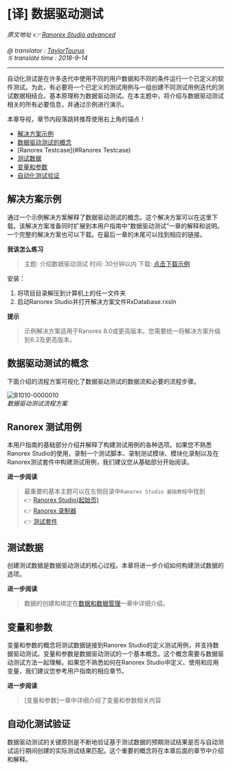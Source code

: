 # [译] 数据驱动测试

*原文地址 👉 [Ranorex Studio advanced][0]*

*@ translator : [TaylorTaurus](https://github.com/taylortaurus)*  
*♋ translate time : 2018-9-14*   
 
---

自动化测试是在许多迭代中使用不同的用户数据和不同的条件运行一个已定义的软件测试。为此，有必要将一个已定义的测试用例与一组创建不同测试用例迭代的测试数据相结合。基本原理称为数据驱动测试。在本主题中，将介绍与数据驱动测试相关的所有必要信息，并通过示例进行演示。

本章导视，章节内段落跳转推荐使用右上角的锚点！

- [解决方案示例](#解决方案示例)
- [数据驱动测试的概念](#数据驱动测试的概念)
- [Ranorex Testcase](#Ranorex Testcase)  
- [测试数据](#测试数据)  
- [变量和参数](#变量和参数)  
- [自动化测试验证](#自动化测试验证)  

## 解决方案示例 

通过一个示例解决方案解释了数据驱动测试的概念。这个解决方案可以在这里下载。该解决方案准备同时扩展到本用户指南中“数据驱动测试”一章的解释和说明。
一个完整的解决方案也可以下载。在最后一章的末尾可以找到相应的链接。

**我该怎么练习**  
> 主题: 介绍数据驱动测试
> 时间: 30分钟以内
> 下载: [点击下载示例][1]

安装：

1. 将项目目录解压到计算机上的任一文件夹
2. 启动Ranorex Studio并打开解决方案文件RxDatabase.rxsln

**提示**
> 示例解决方案适用于Ranorex 8.0或更高版本。您需要统一将解决方案升级到8.2及更高版本。

## 数据驱动测试的概念

下面介绍的流程方案可视化了数据驱动测试的数据流和必要的流程步骤。

![B1010-0000010](https://gitee.com/taylortaurus/RX_UserGuide_GitBook_Picbed/raw/master/Data-drivenTesting/B1010-0000010.png)  
*数据驱动测试流程方案*  


## Ranorex 测试用例

本用户指南的基础部分介绍并解释了构建测试用例的各种选项。如果您不熟悉Ranorex Studio的使用，录制一个测试脚本、录制测试模块、模块化录制以及在Ranorex测试套件中构建测试用例，我们建议您从基础部分开始阅读。

**进一步阅读**  
> 最重要的基本主题可以在左侧目录中`Ranorex Studio 基础教程`中找到  
> 👉 [Ranorex Studio(起始页)][2]  
> 👉 [Ranorex 录制器][3]  
> 👉 [测试套件][4]  


## 测试数据

创建测试数据是数据驱动测试的核心过程。本章将进一步介绍如何构建测试数据的选项。

**进一步阅读**  
> 数据的创建和绑定在[数据和数据管理][5]一章中详细介绍。

## 变量和参数  

变量和参数的概念将测试数据链接到Ranorex Studio的定义测试用例，并支持数据驱动测试。变量和参数是数据驱动测试的一个基本概念。这个概念需要与数据驱动测试方法一起理解。如果您不熟悉如何在Ranorex Studio中定义、使用和应用变量，我们建议您参考用户指南的相应章节。  


**进一步阅读**  
> [变量和参数]一章中详细介绍了变量和参数相关内容

## 自动化测试验证

数据驱动测试的关键原则是不断地验证基于测试数据的预期测试结果是否与自动测试运行期间创建的实际测试结果匹配。这个重要的概念将在本章后面的章节中介绍和解释。


[0]: https://www.ranorex.com/help/latest/ranorex-studio-advanced/data-driven-testing/introduction/
[1]: https://www.ranorex.com/rx-media/rx-user-guide/v8.2/download/RxSampleDataDrivenTesting.zip
[2]: ..\\..\\..\\Ranorex_Studio_fundamentals/Ranorex_Studio/[译]RanorexStudio起始页.html
[3]: ..\\..\\..\\Ranorex_Studio_fundamentals/Ranorex_Recorder/index.html
[4]: ..\\..\\..\\Ranorex_Studio_fundamentals/Test_suite/index.html
[5]: .\[译]数据和数据的管理.html
